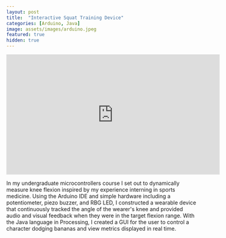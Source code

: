 ```yaml
---
layout: post
title:  "Interactive Squat Training Device"
categories: [Arduino, Java]
image: assets/images/arduino.jpeg
featured: true
hidden: true
---
```


<iframe width="560" height="315" src="https://www.youtube.com/embed/y7gj5ZHXqNU" title="YouTube video player" frameborder="0" allow="accelerometer; autoplay; clipboard-write; encrypted-media; gyroscope; picture-in-picture" allowfullscreen></iframe>

In my undergraduate microcontrollers course I set out to dynamically measure knee flexion inspired by my experience interning in sports medicine. Using the Arduino IDE and simple hardware including a potentiometer, piezo buzzer, and RBG LED, I constructed a wearable device that continuously tracked the angle of the wearer's knee and provided audio and visual feedback when they were in the target flexion range. With the Java language in Processing, I created a GUI for the user to control a character dodging bananas and view metrics displayed in real time.